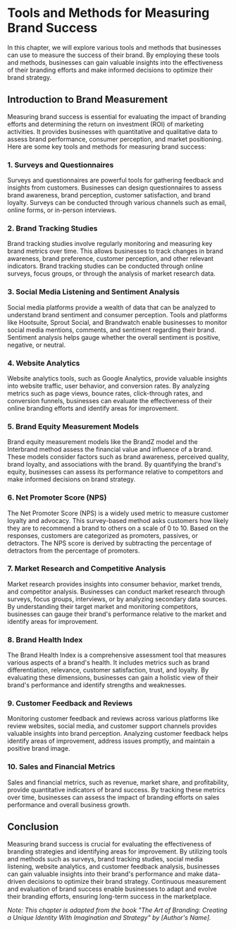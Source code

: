 Tools and Methods for Measuring Brand Success
========================================================

In this chapter, we will explore various tools and methods that businesses can use to measure the success of their brand. By employing these tools and methods, businesses can gain valuable insights into the effectiveness of their branding efforts and make informed decisions to optimize their brand strategy.

Introduction to Brand Measurement
---------------------------------

Measuring brand success is essential for evaluating the impact of branding efforts and determining the return on investment (ROI) of marketing activities. It provides businesses with quantitative and qualitative data to assess brand performance, consumer perception, and market positioning. Here are some key tools and methods for measuring brand success:

### 1. Surveys and Questionnaires

Surveys and questionnaires are powerful tools for gathering feedback and insights from customers. Businesses can design questionnaires to assess brand awareness, brand perception, customer satisfaction, and brand loyalty. Surveys can be conducted through various channels such as email, online forms, or in-person interviews.

### 2. Brand Tracking Studies

Brand tracking studies involve regularly monitoring and measuring key brand metrics over time. This allows businesses to track changes in brand awareness, brand preference, customer perception, and other relevant indicators. Brand tracking studies can be conducted through online surveys, focus groups, or through the analysis of market research data.

### 3. Social Media Listening and Sentiment Analysis

Social media platforms provide a wealth of data that can be analyzed to understand brand sentiment and consumer perception. Tools and platforms like Hootsuite, Sprout Social, and Brandwatch enable businesses to monitor social media mentions, comments, and sentiment regarding their brand. Sentiment analysis helps gauge whether the overall sentiment is positive, negative, or neutral.

### 4. Website Analytics

Website analytics tools, such as Google Analytics, provide valuable insights into website traffic, user behavior, and conversion rates. By analyzing metrics such as page views, bounce rates, click-through rates, and conversion funnels, businesses can evaluate the effectiveness of their online branding efforts and identify areas for improvement.

### 5. Brand Equity Measurement Models

Brand equity measurement models like the BrandZ model and the Interbrand method assess the financial value and influence of a brand. These models consider factors such as brand awareness, perceived quality, brand loyalty, and associations with the brand. By quantifying the brand's equity, businesses can assess its performance relative to competitors and make informed decisions on brand strategy.

### 6. Net Promoter Score (NPS)

The Net Promoter Score (NPS) is a widely used metric to measure customer loyalty and advocacy. This survey-based method asks customers how likely they are to recommend a brand to others on a scale of 0 to 10. Based on the responses, customers are categorized as promoters, passives, or detractors. The NPS score is derived by subtracting the percentage of detractors from the percentage of promoters.

### 7. Market Research and Competitive Analysis

Market research provides insights into consumer behavior, market trends, and competitor analysis. Businesses can conduct market research through surveys, focus groups, interviews, or by analyzing secondary data sources. By understanding their target market and monitoring competitors, businesses can gauge their brand's performance relative to the market and identify areas for improvement.

### 8. Brand Health Index

The Brand Health Index is a comprehensive assessment tool that measures various aspects of a brand's health. It includes metrics such as brand differentiation, relevance, customer satisfaction, trust, and loyalty. By evaluating these dimensions, businesses can gain a holistic view of their brand's performance and identify strengths and weaknesses.

### 9. Customer Feedback and Reviews

Monitoring customer feedback and reviews across various platforms like review websites, social media, and customer support channels provides valuable insights into brand perception. Analyzing customer feedback helps identify areas of improvement, address issues promptly, and maintain a positive brand image.

### 10. Sales and Financial Metrics

Sales and financial metrics, such as revenue, market share, and profitability, provide quantitative indicators of brand success. By tracking these metrics over time, businesses can assess the impact of branding efforts on sales performance and overall business growth.

Conclusion
----------

Measuring brand success is crucial for evaluating the effectiveness of branding strategies and identifying areas for improvement. By utilizing tools and methods such as surveys, brand tracking studies, social media listening, website analytics, and customer feedback analysis, businesses can gain valuable insights into their brand's performance and make data-driven decisions to optimize their brand strategy. Continuous measurement and evaluation of brand success enable businesses to adapt and evolve their branding efforts, ensuring long-term success in the marketplace.

*Note: This chapter is adapted from the book "The Art of Branding: Creating a Unique Identity With Imagination and Strategy" by \[Author's Name\].*
